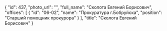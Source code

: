 {
    "id": 437,
    "photo_url": "",
    "full_name": "Сколота Евгений Борисович",
    "offices": [
        {
            "id": "06-02",
            "name": "Прокуратура г.Бобруйска",
            "position": "Старший помощник прокурора"
        }
    ],
    "title": "Сколота Евгений Борисович"
}